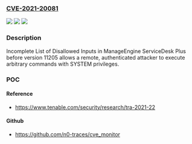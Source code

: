 ### [CVE-2021-20081](https://cve.mitre.org/cgi-bin/cvename.cgi?name=CVE-2021-20081)
![](https://img.shields.io/static/v1?label=Product&message=ManageEngine%20ServiceDesk%20Plus&color=blue)
![](https://img.shields.io/static/v1?label=Version&message=n%2Fa&color=blue)
![](https://img.shields.io/static/v1?label=Vulnerability&message=Incomplete%20List%20of%20Disallowed%20Inputs%20leading%20to%20Authenticated%20Remote%20Command%20Execution&color=brighgreen)

### Description

Incomplete List of Disallowed Inputs in ManageEngine ServiceDesk Plus before version 11205 allows a remote, authenticated attacker to execute arbitrary commands with SYSTEM privileges.

### POC

#### Reference
- https://www.tenable.com/security/research/tra-2021-22

#### Github
- https://github.com/n0-traces/cve_monitor

